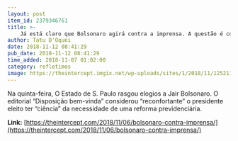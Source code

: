 ```yaml
---
layout: post
item_id: 2379346761
title: >-
    Já está claro que Bolsonaro agirá contra a imprensa. A questão é como a imprensa agirá com Bolsonaro.
author: Tatu D'Oquei
date: 2018-11-12 08:41:29
pub_date: 2018-11-12 08:41:29
time_added: 2018-11-07 01:02:00
category: refletimos
image: https://theintercept.imgix.net/wp-uploads/sites/1/2018/11/12521120-high-min-1541524043.jpeg?auto=compress%2Cformat&q=90&fit=crop&w=1200&h=800
---
```


Na quinta-feira, O Estado de S. Paulo rasgou elogios a Jair Bolsonaro. O editorial “Disposição bem-vinda” considerou “reconfortante” o presidente eleito ter “ciência” da necessidade de uma reforma previdenciária.

**Link:** [https://theintercept.com/2018/11/06/bolsonaro-contra-imprensa/](https://theintercept.com/2018/11/06/bolsonaro-contra-imprensa/)

